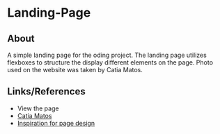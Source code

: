 # Landing-Page
## About
A simple landing page for the oding project. The landing page utilizes flexboxes to structure the display different elements on the page. Photo used on the website was taken by Catia Matos.
## Links/References
* View the page
* [Catia Matos](https://www.pexels.com/@catiamatos/stats/)
* [Inspiration for page design](https://blog.hubspot.com/marketing/landing)